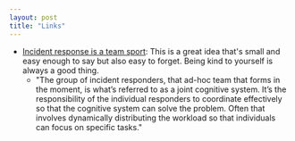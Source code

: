 ```yaml
---
layout: post
title: "Links"
---
```


* [Incident response is a team sport](https://surfingcomplexity.blog/2022/06/04/incident-response-is-a-team-sport/): This is a great idea that's small and easy enough to say but also easy to forget. Being kind to yourself is always a good thing.
  * "The group of incident responders, that ad-hoc team that forms in the moment, is what’s referred to as a joint cognitive system. It’s the responsibility of the individual responders to coordinate effectively so that the cognitive system can solve the problem. Often that involves dynamically distributing the workload so that individuals can focus on specific tasks."

